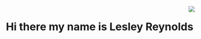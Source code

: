 <img align="right" src="https://visitor-badge.laobi.icu/badge?page_id=OniWithTheHoodie.OniWithTheHoodie" />
<h1 align="center">Hi there my name is Lesley Reynolds</h1> 

